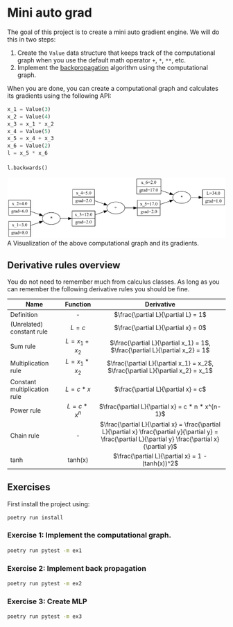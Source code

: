# Mini auto grad
The goal of this project is to create a mini auto gradient engine.
We will do this in two steps:
1. Create the `Value` data structure that keeps track of the computational graph when you use the default math operator `+`, `*`, `**`, etc.
2. Implement the [backpropagation](https://en.wikipedia.org/wiki/Backpropagation) algorithm using the computational graph.


When you are done, you can create a computational graph and calculates its gradients using the following API:


```python
x_1 = Value(3)
x_2 = Value(4)
x_3 = x_1 * x_2
x_4 = Value(5)
x_5 = x_4 + x_3
x_6 = Value(2)
l = x_5 * x_6

l.backwards()
```

![example computationgraph](images/computation_graph.png)
A Visualization of the above computational graph and its gradients.

## Derivative rules overview
You do not need to remember much from calculus classes. As long as you can remember the following derivative rules you should be fine.

| Name                         |    Function     |                                                                         Derivative                                                                          |
|------------------------------|:---------------:|:-----------------------------------------------------------------------------------------------------------------------------------------------------------:|
| Definition                   |        -        |                                                             $\frac{\partial L}{\partial L} = 1$                                                             |
| (Unrelated) constant rule    |     $L = c$     |                                                             $\frac{\partial L}{\partial x} = 0$                                                             |
| Sum rule                     | $L = x_1 + x_2$ |                                        $\frac{\partial L}{\partial x_1} = 1$, $\frac{\partial L}{\partial x_2} = 1$                                         |
| Multiplication rule          | $L = x_1 * x_2$ |                                      $\frac{\partial L}{\partial x_1} = x_2$, $\frac{\partial L}{\partial x_2} = x_1$                                       |
| Constant multiplication rule |    $L = c*x$    |                                                             $\frac{\partial L}{\partial x} = c$                                                             |
| Power rule                   |  $L = c * x^n$  |                                                      $\frac{\partial L}{\partial x} = c * n * x^{n-1}$                                                      |
| Chain rule                   |        -        | $\frac{\partial L}{\partial x} = \frac{\partial L}{\partial x} \frac{\partial y}{\partial y} = \frac{\partial L}{\partial y} \frac{\partial x}{\partial y}$ |
| tanh                         |     tanh(x)     |    $\frac{\partial L}{\partial x} = 1 - (tanh(x))^2$                                                                                                                                                          |



## Exercises
First install the project using:
```bash
poetry run install
```

### Exercise 1: Implement the computational graph.
```bash
poetry run pytest -m ex1
```

### Exercise 2: Implement back propagation
```bash
poetry run pytest -m ex2
```

### Exercise 3: Create MLP
```bash
poetry run pytest -m ex3
```
